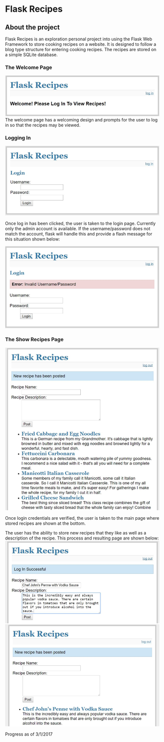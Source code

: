 # Flask Recipes
## About the project
Flask Recipes is an exploration personal project into using the Flask Web Framework to store cooking recipes on a website. It is designed to follow a blog type structure for entering cooking recipes. The recipes are stored on a simple SQLite database.

### The Welcome Page
![alt-text](https://github.com/JohnJoeGarza/Flask_Recipes/blob/master/design_elements/welcome_page.JPG)
The welcome page has a welcoming design and prompts for the user to log in so that the recipes may be viewed.

### Logging In
![alt-text](https://github.com/JohnJoeGarza/Flask_Recipes/blob/master/design_elements/login_page.JPG)

Once log in has been clicked, the user is taken to the login page. Currently only the admin account is available. If the username/password does not match the account, flask will handle this and provide a flash message for this situation shown below:

![alt-text](https://github.com/JohnJoeGarza/Flask_Recipes/blob/master/design_elements/login_page_error.JPG)


### The Show Recipes Page
![alt-text](https://github.com/JohnJoeGarza/Flask_Recipes/blob/master/design_elements/layout.JPG)


Once login credentials are verified, the user is taken to the main page where stored recipes are shown at the bottom.



The user has the ability to store new recipes that they like as well as a description of the recipe. This process and resulting page are shown below: 
![alt-text](https://github.com/JohnJoeGarza/Flask_Recipes/blob/master/design_elements/adding_recipe.JPG)
![alt-text](https://github.com/JohnJoeGarza/Flask_Recipes/blob/master/design_elements/recipe_added.JPG)


Progress as of 3/1/2017
